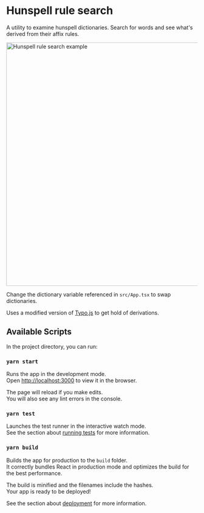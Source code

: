 # Hunspell rule search

A utility to examine hunspell dictionaries. Search for words and see what's derived from their affix rules.

<img src="https://user-images.githubusercontent.com/7767575/89734064-90840a00-da51-11ea-9a17-bec621808d90.png" alt="Hunspell rule search example" width="640">

Change the dictionary variable referenced in `src/App.tsx` to swap dictionaries.

Uses a modified version of [Typo.js](https://github.com/jonathonherbert/Typo.js) to get hold of derivations.

## Available Scripts

In the project directory, you can run:

### `yarn start`

Runs the app in the development mode.<br />
Open [http://localhost:3000](http://localhost:3000) to view it in the browser.

The page will reload if you make edits.<br />
You will also see any lint errors in the console.

### `yarn test`

Launches the test runner in the interactive watch mode.<br />
See the section about [running tests](https://facebook.github.io/create-react-app/docs/running-tests) for more information.

### `yarn build`

Builds the app for production to the `build` folder.<br />
It correctly bundles React in production mode and optimizes the build for the best performance.

The build is minified and the filenames include the hashes.<br />
Your app is ready to be deployed!

See the section about [deployment](https://facebook.github.io/create-react-app/docs/deployment) for more information.
